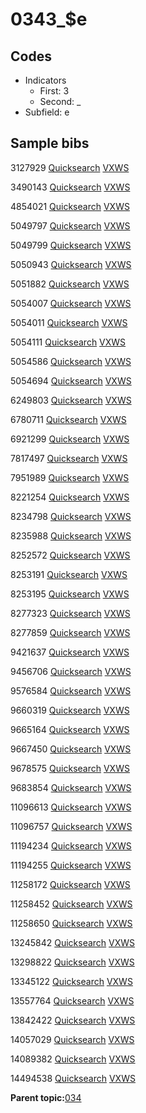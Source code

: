 # 0343\_$e

## Codes

-   Indicators
    -   First: 3
    -   Second: \_
-   Subfield: e

## Sample bibs

3127929 [Quicksearch](https://search.library.yale.edu/catalog/3127929) [VXWS](http://prodorbis.library.yale.edu:7014/vxws/GetHoldingsService?bibId=3127929)

3490143 [Quicksearch](https://search.library.yale.edu/catalog/3490143) [VXWS](http://prodorbis.library.yale.edu:7014/vxws/GetHoldingsService?bibId=3490143)

4854021 [Quicksearch](https://search.library.yale.edu/catalog/4854021) [VXWS](http://prodorbis.library.yale.edu:7014/vxws/GetHoldingsService?bibId=4854021)

5049797 [Quicksearch](https://search.library.yale.edu/catalog/5049797) [VXWS](http://prodorbis.library.yale.edu:7014/vxws/GetHoldingsService?bibId=5049797)

5049799 [Quicksearch](https://search.library.yale.edu/catalog/5049799) [VXWS](http://prodorbis.library.yale.edu:7014/vxws/GetHoldingsService?bibId=5049799)

5050943 [Quicksearch](https://search.library.yale.edu/catalog/5050943) [VXWS](http://prodorbis.library.yale.edu:7014/vxws/GetHoldingsService?bibId=5050943)

5051882 [Quicksearch](https://search.library.yale.edu/catalog/5051882) [VXWS](http://prodorbis.library.yale.edu:7014/vxws/GetHoldingsService?bibId=5051882)

5054007 [Quicksearch](https://search.library.yale.edu/catalog/5054007) [VXWS](http://prodorbis.library.yale.edu:7014/vxws/GetHoldingsService?bibId=5054007)

5054011 [Quicksearch](https://search.library.yale.edu/catalog/5054011) [VXWS](http://prodorbis.library.yale.edu:7014/vxws/GetHoldingsService?bibId=5054011)

5054111 [Quicksearch](https://search.library.yale.edu/catalog/5054111) [VXWS](http://prodorbis.library.yale.edu:7014/vxws/GetHoldingsService?bibId=5054111)

5054586 [Quicksearch](https://search.library.yale.edu/catalog/5054586) [VXWS](http://prodorbis.library.yale.edu:7014/vxws/GetHoldingsService?bibId=5054586)

5054694 [Quicksearch](https://search.library.yale.edu/catalog/5054694) [VXWS](http://prodorbis.library.yale.edu:7014/vxws/GetHoldingsService?bibId=5054694)

6249803 [Quicksearch](https://search.library.yale.edu/catalog/6249803) [VXWS](http://prodorbis.library.yale.edu:7014/vxws/GetHoldingsService?bibId=6249803)

6780711 [Quicksearch](https://search.library.yale.edu/catalog/6780711) [VXWS](http://prodorbis.library.yale.edu:7014/vxws/GetHoldingsService?bibId=6780711)

6921299 [Quicksearch](https://search.library.yale.edu/catalog/6921299) [VXWS](http://prodorbis.library.yale.edu:7014/vxws/GetHoldingsService?bibId=6921299)

7817497 [Quicksearch](https://search.library.yale.edu/catalog/7817497) [VXWS](http://prodorbis.library.yale.edu:7014/vxws/GetHoldingsService?bibId=7817497)

7951989 [Quicksearch](https://search.library.yale.edu/catalog/7951989) [VXWS](http://prodorbis.library.yale.edu:7014/vxws/GetHoldingsService?bibId=7951989)

8221254 [Quicksearch](https://search.library.yale.edu/catalog/8221254) [VXWS](http://prodorbis.library.yale.edu:7014/vxws/GetHoldingsService?bibId=8221254)

8234798 [Quicksearch](https://search.library.yale.edu/catalog/8234798) [VXWS](http://prodorbis.library.yale.edu:7014/vxws/GetHoldingsService?bibId=8234798)

8235988 [Quicksearch](https://search.library.yale.edu/catalog/8235988) [VXWS](http://prodorbis.library.yale.edu:7014/vxws/GetHoldingsService?bibId=8235988)

8252572 [Quicksearch](https://search.library.yale.edu/catalog/8252572) [VXWS](http://prodorbis.library.yale.edu:7014/vxws/GetHoldingsService?bibId=8252572)

8253191 [Quicksearch](https://search.library.yale.edu/catalog/8253191) [VXWS](http://prodorbis.library.yale.edu:7014/vxws/GetHoldingsService?bibId=8253191)

8253195 [Quicksearch](https://search.library.yale.edu/catalog/8253195) [VXWS](http://prodorbis.library.yale.edu:7014/vxws/GetHoldingsService?bibId=8253195)

8277323 [Quicksearch](https://search.library.yale.edu/catalog/8277323) [VXWS](http://prodorbis.library.yale.edu:7014/vxws/GetHoldingsService?bibId=8277323)

8277859 [Quicksearch](https://search.library.yale.edu/catalog/8277859) [VXWS](http://prodorbis.library.yale.edu:7014/vxws/GetHoldingsService?bibId=8277859)

9421637 [Quicksearch](https://search.library.yale.edu/catalog/9421637) [VXWS](http://prodorbis.library.yale.edu:7014/vxws/GetHoldingsService?bibId=9421637)

9456706 [Quicksearch](https://search.library.yale.edu/catalog/9456706) [VXWS](http://prodorbis.library.yale.edu:7014/vxws/GetHoldingsService?bibId=9456706)

9576584 [Quicksearch](https://search.library.yale.edu/catalog/9576584) [VXWS](http://prodorbis.library.yale.edu:7014/vxws/GetHoldingsService?bibId=9576584)

9660319 [Quicksearch](https://search.library.yale.edu/catalog/9660319) [VXWS](http://prodorbis.library.yale.edu:7014/vxws/GetHoldingsService?bibId=9660319)

9665164 [Quicksearch](https://search.library.yale.edu/catalog/9665164) [VXWS](http://prodorbis.library.yale.edu:7014/vxws/GetHoldingsService?bibId=9665164)

9667450 [Quicksearch](https://search.library.yale.edu/catalog/9667450) [VXWS](http://prodorbis.library.yale.edu:7014/vxws/GetHoldingsService?bibId=9667450)

9678575 [Quicksearch](https://search.library.yale.edu/catalog/9678575) [VXWS](http://prodorbis.library.yale.edu:7014/vxws/GetHoldingsService?bibId=9678575)

9683854 [Quicksearch](https://search.library.yale.edu/catalog/9683854) [VXWS](http://prodorbis.library.yale.edu:7014/vxws/GetHoldingsService?bibId=9683854)

11096613 [Quicksearch](https://search.library.yale.edu/catalog/11096613) [VXWS](http://prodorbis.library.yale.edu:7014/vxws/GetHoldingsService?bibId=11096613)

11096757 [Quicksearch](https://search.library.yale.edu/catalog/11096757) [VXWS](http://prodorbis.library.yale.edu:7014/vxws/GetHoldingsService?bibId=11096757)

11194234 [Quicksearch](https://search.library.yale.edu/catalog/11194234) [VXWS](http://prodorbis.library.yale.edu:7014/vxws/GetHoldingsService?bibId=11194234)

11194255 [Quicksearch](https://search.library.yale.edu/catalog/11194255) [VXWS](http://prodorbis.library.yale.edu:7014/vxws/GetHoldingsService?bibId=11194255)

11258172 [Quicksearch](https://search.library.yale.edu/catalog/11258172) [VXWS](http://prodorbis.library.yale.edu:7014/vxws/GetHoldingsService?bibId=11258172)

11258452 [Quicksearch](https://search.library.yale.edu/catalog/11258452) [VXWS](http://prodorbis.library.yale.edu:7014/vxws/GetHoldingsService?bibId=11258452)

11258650 [Quicksearch](https://search.library.yale.edu/catalog/11258650) [VXWS](http://prodorbis.library.yale.edu:7014/vxws/GetHoldingsService?bibId=11258650)

13245842 [Quicksearch](https://search.library.yale.edu/catalog/13245842) [VXWS](http://prodorbis.library.yale.edu:7014/vxws/GetHoldingsService?bibId=13245842)

13298822 [Quicksearch](https://search.library.yale.edu/catalog/13298822) [VXWS](http://prodorbis.library.yale.edu:7014/vxws/GetHoldingsService?bibId=13298822)

13345122 [Quicksearch](https://search.library.yale.edu/catalog/13345122) [VXWS](http://prodorbis.library.yale.edu:7014/vxws/GetHoldingsService?bibId=13345122)

13557764 [Quicksearch](https://search.library.yale.edu/catalog/13557764) [VXWS](http://prodorbis.library.yale.edu:7014/vxws/GetHoldingsService?bibId=13557764)

13842422 [Quicksearch](https://search.library.yale.edu/catalog/13842422) [VXWS](http://prodorbis.library.yale.edu:7014/vxws/GetHoldingsService?bibId=13842422)

14057029 [Quicksearch](https://search.library.yale.edu/catalog/14057029) [VXWS](http://prodorbis.library.yale.edu:7014/vxws/GetHoldingsService?bibId=14057029)

14089382 [Quicksearch](https://search.library.yale.edu/catalog/14089382) [VXWS](http://prodorbis.library.yale.edu:7014/vxws/GetHoldingsService?bibId=14089382)

14494538 [Quicksearch](https://search.library.yale.edu/catalog/14494538) [VXWS](http://prodorbis.library.yale.edu:7014/vxws/GetHoldingsService?bibId=14494538)

**Parent topic:**[034](../../tags/034/034.md)

